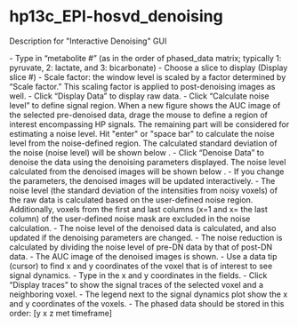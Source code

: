 # hp13c_EPI-hosvd_denoising

Description for "Interactive Denoising" GUI

<Data>
- Type in “metabolite #” (as in the order of phased_data matrix; typically 1: pyruvate, 2: lactate, and 3: bicarbonate)
- Choose a slice to display (Display slice #)
- Scale factor: the window level is scaled by a factor determined by “Scale factor.” This scaling factor is applied to post-denoising images as well.
- Click “Display Data” to display raw data.
- Click “Calculate noise level” to define signal region. When a new figure shows the AUC image of the selected pre-denoised data, drage the mouse to define a region of interest encompassing HP signals. The remaining part will be considered for estimating a noise level. Hit "enter" or "space bar" to calculate the noise level from the noise-defined region. The calculated standard deviation of the noise (noise level) will be shown below <Noise estimation>.

<Denoising parameters>
- Click “Denoise Data” to denoise the data using the denoising parameters displayed. The noise level calculated from the denoised images will be shown below <Noise estimation>.
- If you change the parameters, the denoised images will be updated interactively.

<Noise estimation>
- The noise level (the standard deviation of the intensities from noisy voxels) of the raw data is calculated based on the user-defined noise region. Additionally, voxels from the first and last columns (x=1 and x= the last column) of the user-defined noise mask are excluded in the noise calculation.
- The noise level of the denoised data is calculated, and also updated if the denoising parameters are changed.
- The noise reduction is calculated by dividing the noise level of pre-DN data by that of post-DN data.

<Signal traces>
- The AUC image of the denoised images is shown.
- Use a data tip (cursor) to find x and y coordinates of the voxel that is of interest to see signal dynamics.
- Type in the x and y coordinates in the fields.
- Click “Display traces” to show the signal traces of the selected voxel and a neighboring voxel.
-  The legend next to the signal dynamics plot show the x and y coordinates of the voxels. 

<Data file>
- The phased data should be stored in this order: [y x z met timeframe]
